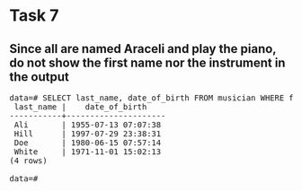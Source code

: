 # Task 7

## Since all are named Araceli and play the piano, do not show the first name nor the instrument in the output

<pre>data=# SELECT last_name, date_of_birth FROM musician WHERE first_name = &apos;Araceli&apos; AND instrument = &apos;Piano&apos; ;
 last_name |    date_of_birth    
-----------+---------------------
 Ali       | 1955-07-13 07:07:38
 Hill      | 1997-07-29 23:38:31
 Doe       | 1980-06-15 07:57:14
 White     | 1971-11-01 15:02:13
(4 rows)

data=# </pre>
